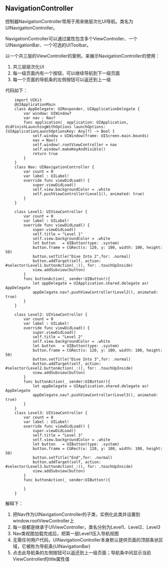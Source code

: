 ## NavigationController

控制器NavigationController常用于用来做层次化UI导航。类名为UINavigationController。

NavigationController可以通过属性包含多个ViewController、一个UINavigationBar、一个可选的UIToolbar。

以一个共三层的ViewController的案例，来展示NavigationController的使用：

1. 共三层层次化UI
2. 每一级页面内有一个按钮，可以继续导航到下一级页面
3. 每一个页面的导航条的左侧按钮可以返还到上一级

代码如下：

        import UIKit
        @UIApplicationMain
        class AppDelegate: UIResponder, UIApplicationDelegate {
            var window: UIWindow?
            var nav : Nav?
            func application(_ application: UIApplication, didFinishLaunchingWithOptions launchOptions: [UIApplicationLaunchOptionsKey: Any]?) -> Bool {
                self.window = UIWindow(frame: UIScreen.main.bounds)
                nav = Nav()
                self.window!.rootViewController = nav
                self.window?.makeKeyAndVisible()
                return true
            }
        }
        class Nav: UINavigationController {
            var count = 0
            var label : UILabel!
            override func viewDidLoad() {
                super.viewDidLoad()
                self.view.backgroundColor = .white
                self.pushViewController(Level1(), animated: true)
            }
        }
        
        class Level1: UIViewController {
            var count = 0
            var label : UILabel!
            override func viewDidLoad() {
                super.viewDidLoad()
                self.title = "Level 1"
                self.view.backgroundColor = .white
                let button   = UIButton(type: .system)
                button.frame = CGRect(x: 120, y: 100, width: 100, height: 50)
                button.setTitle("Dive Into 2",for: .normal)
                button.addTarget(self, action: #selector(Level1.buttonAction(_:)), for: .touchUpInside)
                view.addSubview(button)
            }
            func buttonAction(_ sender:UIButton!){
                let appDelegate = UIApplication.shared.delegate as! AppDelegate
                appDelegate.nav?.pushViewController(Level2(), animated: true)
            }
        }
        
        class Level2: UIViewController {
            var count = 0
            var label : UILabel!
            override func viewDidLoad() {
                super.viewDidLoad()
                self.title = "Level 2"
                self.view.backgroundColor = .white
                let button   = UIButton(type: .system)
                button.frame = CGRect(x: 120, y: 100, width: 100, height: 50)
                button.setTitle("Dive Into 3",for: .normal)
                button.addTarget(self, action: #selector(Level2.buttonAction(_:)), for: .touchUpInside)
                view.addSubview(button)
            }
            func buttonAction(_ sender:UIButton!){
                let appDelegate = UIApplication.shared.delegate as! AppDelegate
                appDelegate.nav?.pushViewController(Level3(), animated: true)
            }
        }
        class Level3: UIViewController {
            var count = 0
            var label : UILabel!
            override func viewDidLoad() {
                super.viewDidLoad()
                self.title = "Level 3"
                self.view.backgroundColor = .white
                let button   = UIButton(type: .system)
                button.frame = CGRect(x: 120, y: 100, width: 100, height: 50)
                button.setTitle("End",for: .normal)
                button.addTarget(self, action: #selector(Level3.buttonAction(_:)), for: .touchUpInside)
                view.addSubview(button)
            }
            func buttonAction(_ sender:UIButton!){
                
            }
        }


解释下：

1. 把Nav作为UINavigationController的子类，实例化此类并设置到window.rootViewController上
2. 每一层都是继承于UIViewController，类名分别为Level1、Level2、Level3
3. Nav类视图加载完成后，把第一层Level1压入导航视图
4. 无需任何用户代码，UINavigationController本身默认提供页面的顶部条状区域，它被称为导航条(UINavigationBar)
5.  点击此导航条的左侧按钮可以返还到上一级页面；导航条中间显示当前ViewController的title属性值
